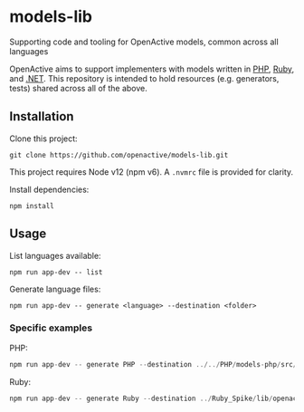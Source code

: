 # models-lib
Supporting code and tooling for OpenActive models, common across all languages

OpenActive aims to support implementers with models written in [PHP](https://github.com/openactive/models-php), [Ruby](https://github.com/openactive/models-ruby), and [.NET](https://github.com/openactive/OpenActive.NET). This repository is intended to hold resources (e.g. generators, tests) shared across all of the above.

## Installation

Clone this project:
```
git clone https://github.com/openactive/models-lib.git
```

This project requires Node v12 (npm v6).
A `.nvmrc` file is provided for clarity.

Install dependencies:
```
npm install
```

## Usage

List languages available:
```
npm run app-dev -- list
```

Generate language files:
```
npm run app-dev -- generate <language> --destination <folder>
```

### Specific examples

PHP:

```jsx
npm run app-dev -- generate PHP --destination ../../PHP/models-php/src/
```

Ruby:

```jsx
npm run app-dev -- generate Ruby --destination ../Ruby_Spike/lib/openactive/
```
